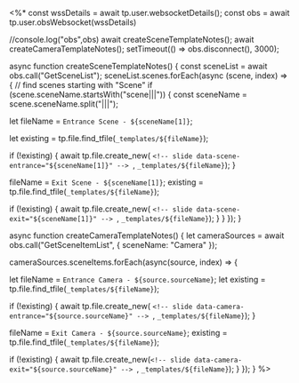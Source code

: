 <%* 
const wssDetails = await tp.user.websocketDetails();
const obs = await tp.user.obsWebsocket(wssDetails)

//console.log("obs",obs)
await createSceneTemplateNotes();
await createCameraTemplateNotes();
setTimeout(() => obs.disconnect(), 3000);

async function createSceneTemplateNotes() {
const sceneList = await obs.call("GetSceneList");
sceneList.scenes.forEach(async (scene, index) => {
// find scenes starting with "Scene"
if (scene.sceneName.startsWith("scene|||")) {
const sceneName = scene.sceneName.split("|||");

let fileName = `Entrance Scene - ${sceneName[1]}`;

let existing = tp.file.find_tfile(`_templates/${fileName}`);

if (!existing) {
await tp.file.create_new(
`<!-- slide data-scene-entrance="${sceneName[1]}" --> `,
`_templates/${fileName}`);
}

fileName = `Exit Scene - ${sceneName[1]}`;
existing = tp.file.find_tfile(`_templates/${fileName}`);

if (!existing) {
await tp.file.create_new(
`<!-- slide data-scene-exit="${sceneName[1]}" --> `,
`_templates/${fileName}`);
}
}
});
}

async function createCameraTemplateNotes() {
let cameraSources = await obs.call("GetSceneItemList", { sceneName: "Camera" });

cameraSources.sceneItems.forEach(async(source, index) => {

let fileName = `Entrance Camera - ${source.sourceName}`;
let existing = tp.file.find_tfile(`_templates/${fileName}`);

if (!existing) {
await tp.file.create_new(
`<!-- slide data-camera-entrance="${source.sourceName}" --> `, `_templates/${fileName}`);
}

fileName = `Exit Camera - ${source.sourceName}`;
existing = tp.file.find_tfile(`_templates/${fileName}`);

if (!existing) {
await tp.file.create_new(`<!-- slide data-camera-exit="${source.sourceName}" --> `, `_templates/${fileName}`);
}
});
}
%>